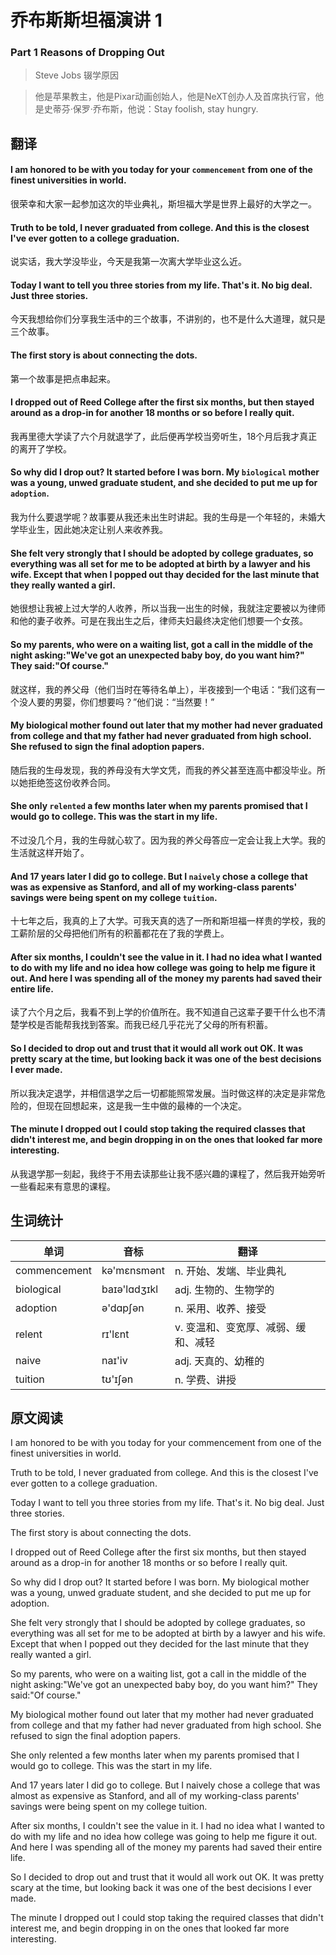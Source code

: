 # 乔布斯斯坦福演讲 1
### Part 1 Reasons of Dropping Out
>Steve Jobs 辍学原因

>他是苹果教主，他是Pixar动画创始人，他是NeXT创办人及首席执行官，他是史蒂芬·保罗·乔布斯，他说：Stay foolish, stay hungry.

## 翻译

#### I am honored to be with you today for your `commencement` from one of the finest universities in world.
很荣幸和大家一起参加这次的毕业典礼，斯坦福大学是世界上最好的大学之一。
#### Truth to be told, I never graduated from college. And this is the closest I've ever gotten to a college graduation.
说实话，我大学没毕业，今天是我第一次离大学毕业这么近。
#### Today I want to tell you three stories from my life. That's it. No big deal. Just three stories.
今天我想给你们分享我生活中的三个故事，不讲别的，也不是什么大道理，就只是三个故事。
#### The first story is about connecting the dots.
第一个故事是把点串起来。
#### I dropped out of Reed College after the first six months, but then stayed around as a drop-in for another 18 months or so before I really quit.
我再里德大学读了六个月就退学了，此后便再学校当旁听生，18个月后我才真正的离开了学校。
#### So why did I drop out? It started before I was born. My `biological` mother was a young, unwed graduate student, and she decided to put me up for `adoption`.
我为什么要退学呢？故事要从我还未出生时讲起。我的生母是一个年轻的，未婚大学毕业生，因此她决定让别人来收养我。
#### She felt very strongly that I should be adopted by college graduates, so everything was all set for me to be adopted at birth by a lawyer and his wife. Except that when I popped out thay decided for the last minute that they really wanted a girl.
她很想让我被上过大学的人收养，所以当我一出生的时候，我就注定要被以为律师和他的妻子收养。可是在我出生之后，律师夫妇最终决定他们想要一个女孩。
#### So my parents, who were on a waiting list, got a call in the middle of the night asking:"We've got an unexpected baby boy, do you want him?" They said:"Of course."
就这样，我的养父母（他们当时在等待名单上），半夜接到一个电话：“我们这有一个没人要的男婴，你们想要吗？”他们说：“当然要！”
#### My biological mother found out later that my mother had never graduated from college and that my father had never graduated from high school. She refused to sign the final adoption papers.
随后我的生母发现，我的养母没有大学文凭，而我的养父甚至连高中都没毕业。所以她拒绝签这份收养合同。
#### She only `relented` a few months later when my parents promised that I would go to college. This was the start in my life.
不过没几个月，我的生母就心软了。因为我的养父母答应一定会让我上大学。我的生活就这样开始了。
#### And 17 years later I did go to college. But I `naively` chose a college that was as expensive as Stanford, and all of my working-class parents' savings were being spent on my college `tuition`.
十七年之后，我真的上了大学。可我天真的选了一所和斯坦福一样贵的学校，我的工薪阶层的父母把他们所有的积蓄都花在了我的学费上。
#### After six months, I couldn't see the value in it. I had no idea what I wanted to do with my life and no idea how college was going to help me figure it out. And here I was spending all of the money my parents had saved their entire life.
读了六个月之后，我看不到上学的价值所在。我不知道自己这辈子要干什么也不清楚学校是否能帮我找到答案。而我已经几乎花光了父母的所有积蓄。
#### So I decided to drop out and trust that it would all work out OK. It was pretty scary at the time, but looking back it was one of the best decisions I ever made.
所以我决定退学，并相信退学之后一切都能照常发展。当时做这样的决定是非常危险的，但现在回想起来，这是我一生中做的最棒的一个决定。
#### The minute I dropped out I could stop taking the required classes that didn't interest me, and begin dropping in on the ones that looked far more interesting.
从我退学那一刻起，我终于不用去读那些让我不感兴趣的课程了，然后我开始旁听一些看起来有意思的课程。

## 生词统计
| 单词         | 音标         | 翻译                                |
| ------------ | ------------ | ----------------------------------- |
| commencement | kə'mɛnsmənt  | n. 开始、发端、毕业典礼             |
| biological   | baɪə'lɑdʒɪkl | adj. 生物的、生物学的               |
| adoption     | ə'dɑpʃən     | n. 采用、收养、接受                 |
| relent       | rɪ'lɛnt      | v. 变温和、变宽厚、减弱、缓和、减轻 |
| naive        | naɪ'iv       | adj. 天真的、幼稚的                 |
| tuition      | tʊ'ɪʃən      | n. 学费、讲授                       |

## 原文阅读
I am honored to be with you today for your commencement from one of the finest universities in world.

Truth to be told, I never graduated from college. And this is the closest I've ever gotten to a college graduation.

Today I want to tell you three stories from my life. That's it. No big deal. Just three stories.

The first story is about connecting the dots.

I dropped out of Reed College after the first six months, but then stayed around as a drop-in for another 18 months or so before I really quit.

So why did I drop out? It started before I was born. My biological mother was a young, unwed graduate student, and she decided to put me up for adoption.

She felt very strongly that I should be adopted by college graduates, so everything was all set for me to be adopted at birth by a lawyer and his wife. Except that when I popped out they decided for the last minute that they really wanted a girl.

So my parents, who were on a waiting list, got a call in the middle of the night asking:"We've got an unexpected baby boy, do you want him?" They said:"Of course."

My biological mother found out later that my mother had never graduated from college and that my father had never graduated from high school. She refused to sign the final adoption papers.

She only relented a few months later when my parents promised that I would go to college. This was the start in my life.

And 17 years later I did go to college. But I naively chose a college that was almost as expensive as Stanford, and all of my working-class parents' savings were being spent on my college tuition.

After six months, I couldn't see the value in it. I had no idea what I wanted to do with my life and no idea how college was going to help me figure it out. And here I was spending all of the money my parents had saved their entire life.

So I decided to drop out and trust that it would all work out OK. It was pretty scary at the time, but looking back it was one of the best decisions I ever made.

The minute I dropped out I could stop taking the required classes that didn't interest me, and begin dropping in on the ones that looked far more interesting.



